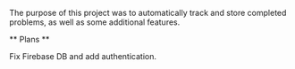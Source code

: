 The purpose of this project was to automatically track and store completed problems, as well as some additional features.

** Plans **

Fix Firebase DB and add authentication.
